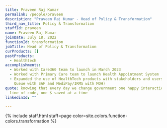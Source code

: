 ```yaml
---
title: Praveen Raj Kumar
permalink: /people/praveen
description: "Praveen Raj Kumar - Head of Policy & Transformation"
third_nav_title: Policy & Transformation
staffId: praveen
name: Praveen Raj Kumar
joinDate: July 18, 2022
functionId: transformation
jobTitle: Head of Policy & Transformation
curProducts: []
pastProducts:
  - Healthtech
accomplishments:
  - Worked with Care360 team to launch in March 2023
  - Worked with Primary Care team to launch Health Appointment System
  - Expanded the use of HealthTech products with stakeholders and users (e.g.
    Queue with SAF and MediPay/IRMS with MOH)
quote: knowing that every day we change government one happy interaction, one
  line of code, one $ saved at a time
linkedinId: ""

---
```


{% include staff.html staff=page color=site.colors.function-colors.transformation %}
